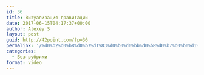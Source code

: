 ```yaml
---
id: 36
title: Визуализация гравитации
date: 2017-06-15T04:17:37+00:00
author: Alexey S
layout: post
guid: http://42point.com/?p=36
permalink: '/%d0%b2%d0%b8%d0%b7%d1%83%d0%b0%d0%bb%d0%b8%d0%b7%d0%b0%d1%86%d0%b8%d1%8f-%d0%b3%d1%80%d0%b0%d0%b2%d0%b8%d1%82%d0%b0%d1%86%d0%b8%d0%b8/'
categories:
  - Без рубрики
format: video
---
```

